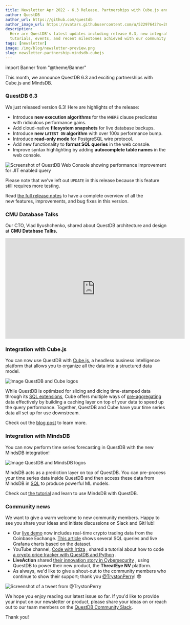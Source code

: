 ```yaml
---
title: Newsletter Apr 2022 - 6.3 Release, Partnerships with Cube.js and MindsDB
author: QuestDB
author_url: https://github.com/questdb
author_image_url: https://avatars.githubusercontent.com/u/52297642?s=200&v=4
description:
  Here are QuestDB's latest updates including release 6.3, new integrations,
  tutorials, events, and recent milestones achieved with our community
tags: [newsletter]
image: /img/blog/newsletter-preview.png
slug: newsletter-partnership-mindsdb-cubejs
---
```


import Banner from "@theme/Banner"

<Banner
  alt="Image of QuestDB logo"
  src="/img/blog/newsletter.png"
  width={692}
  height={200}
/>

This month, we announce QuestDB 6.3 and exciting partnerships with Cube.js and
MindsDB.

### QuestDB 6.3

We just released version 6.3! Here are highlights of the release:

- Introduce **new execution algorithms** for the `WHERE` clause predicates with
  ridiculous performance gains.
- Add cloud-native **filesystem snapshots** for live database backups.
- Introduce **new `LATEST ON` algorithm** with over 100x performance bump.
- Introduce **read-only mode** for PostgreSQL wire protocol.
- Add new functionality to **format SQL queries** in the web console.
- Improve syntax highlighting by adding **autocomplete table names** in the web
  console.

![Screenshot of QuestDB Web Console showing performance improvement for JIT enabled query](/img/blog/2022-05-06/web-console.png)

Please note that we've left out `UPDATE` in this release because this feature
still requires more testing.

Read
[the full release notes](https://github.com/questdb/questdb/releases/tag/6.3) to
have a complete overview of all the new features, improvements, and bug fixes in
this version.

### CMU Database Talks

Our CTO, Vlad Ilyushchenko, shared about QuestDB architecture and design at
**CMU Database Talks.**

<iframe
  width="560"
  height="315"
  src="https://www.youtube.com/embed/AxxutZ0v3HE"
  title="YouTube video player"
  frameborder="0"
  allow="accelerometer; autoplay; clipboard-write; encrypted-media; gyroscope; picture-in-picture; web-share"
  allowfullscreen
></iframe>

### Integration with Cube.js

You can now use QuestDB with [Cube.js](https://cube.dev/), a headless business
intelligence platform that allows you to organize all the data into a structured
data model.

![Image QuestDB and Cube logos](/img/blog/2022-05-06/cube.png)

While QuestDB is optimized for slicing and dicing time-stamped data through its
[SQL extensions](/docs/concept/sql-extensions/), Cube offers multiple ways of
[pre-aggregating](https://cube.dev/docs/caching/using-pre-aggregations) data
effectively by building a caching layer on top of your data to speed up the
query performance. Together, QuestDB and Cube have your time series data all set
up for use downstream.

Check out the
[blog post](/blog/2022/04/26/time-series-data-analytics-with-questdb-and-cube/)
to learn more.

### Integration with MindsDB

You can now perform time series forecasting in QuestDB with the new MindsDB
integration!

![Image QuestDB and MindsDB logos](/img/blog/2022-05-06/mindsdb.png)

MindsDB acts as a prediction layer on top of QuestDB. You can pre-process your
time series data inside QuestDB and then access these data from MindsDB in
[SQL](https://docs.mindsdb.com/sql/) to produce powerful ML models.

Check out
[the tutorial](https://mindsdb.com/blog/tutorial-enabling-machine-learning-in-questdb-with-mindsdb/)
and learn to use MindsDB with QuestDB.

### Community news

We want to give a warm welcome to new community members. Happy to see you share
your ideas and initiate discussions on Slack and GitHub!

- Our [live demo](https://demo.questdb.io) now includes real-time crypto trading
  data from the Coinbase Exchange.
  [This article](/blog/2022/04/12/demo-live-crypto-data-streamed-with-questdb-and-grafana/)
  shows several SQL queries and live Grafana charts based on the dataset.
- YouTube channel,
  [Code with Irtiza](https://www.youtube.com/channel/UCDankIVMXJEkhtjv5yLSN4g) ,
  shared a tutorial about how to code
  [a crypto price tracker with QuestDB and Python](https://youtu.be/JLHxT8I4Thw)
  .
- **LiveAction** shared
  [their innovation story in Cybersecurity](https://www.liveaction.com/resources/blog/cybersecurity-innovation-example-detection/)
  , using QuestDB to power their new product, the **ThreatEye NV** platform.
- As always, we'd like to give a shout-out to the community members who continue
  to show their support; thank you
  [@TrystonPerry](https://twitter.com/TrystonPerry)! 😎

![Screenshot of a tweet from @TrystonPerry](/img/blog/2022-05-06/tweet.png)

We hope you enjoy reading our latest issue so far. If you'd like to provide your
input on our newsletter or product, please share your ideas on or reach out to
our team members on the [QuestDB Community Slack]({@slackUrl@}).

Thank you!

